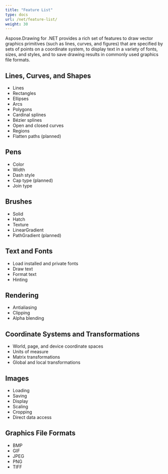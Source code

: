 ```yaml
---
title: "Feature List"
type: docs
url: /net/feature-list/
weight: 30
---
```


Aspose.Drawing for .NET provides a rich set of features to draw vector graphics primitives (such as lines, curves, and figures) that are specified by sets of points on a coordinate system, to display text in a variety of fonts, sizes, and styles, and to save drawing results in commonly used graphics file formats.
## **Lines, Curves, and Shapes**
- Lines
- Rectangles
- Ellipses
- Arcs
- Polygons
- Cardinal splines
- Bézier splines
- Open and closed curves
- Regions
- Flatten paths (planned)
## **Pens**
- Color
- Width
- Dash style
- Cap type (planned)
- Join type
## **Brushes**
- Solid
- Hatch
- Texture
- LinearGradient
- PathGradient (planned)
## **Text and Fonts**
- Load installed and private fonts
- Draw text
- Format text
- Hinting
## **Rendering**
- Antialiasing
- Clipping
- Alpha blending
## **Coordinate Systems and Transformations**
- World, page, and device coordinate spaces
- Units of measure
- Matrix transformations
- Global and local transformations
## **Images**
- Loading
- Saving
- Display
- Scaling
- Cropping
- Direct data access
## **Graphics File Formats**
- BMP
- GIF
- JPEG
- PNG
- TIFF
